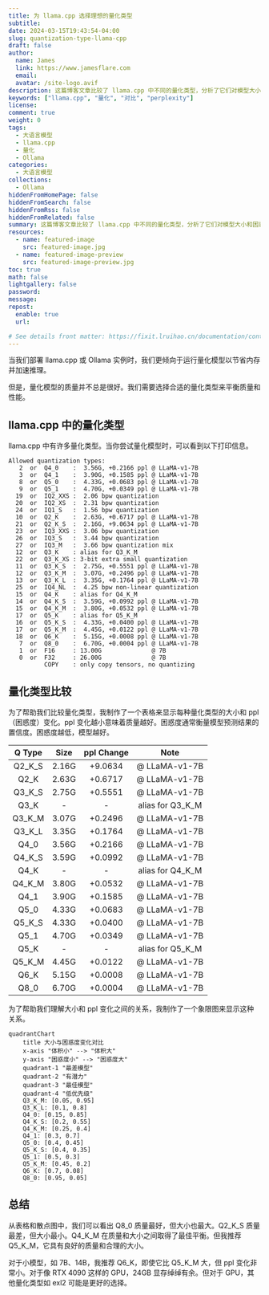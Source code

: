 ```yaml
---
title: 为 llama.cpp 选择理想的量化类型
subtitle:
date: 2024-03-15T19:43:54-04:00
slug: quantization-type-llama-cpp
draft: false
author:
  name: James
  link: https://www.jamesflare.com
  email:
  avatar: /site-logo.avif
description: 这篇博客文章比较了 llama.cpp 中不同的量化类型，分析了它们对模型大小和困惑度的影响。文章提供了基于质量和性能平衡来选择最佳量化类型的建议。
keywords: ["llama.cpp", "量化", "对比", "perplexity"]
license:
comment: true
weight: 0
tags:
  - 大语言模型
  - llama.cpp
  - 量化
  - Ollama
categories:
  - 大语言模型
collections:
  - Ollama
hiddenFromHomePage: false
hiddenFromSearch: false
hiddenFromRss: false
hiddenFromRelated: false
summary: 这篇博客文章比较了 llama.cpp 中不同的量化类型，分析了它们对模型大小和困惑度的影响。文章提供了基于质量和性能平衡来选择最佳量化类型的建议。
resources:
  - name: featured-image
    src: featured-image.jpg
  - name: featured-image-preview
    src: featured-image-preview.jpg
toc: true
math: false
lightgallery: false
password:
message:
repost:
  enable: true
  url:

# See details front matter: https://fixit.lruihao.cn/documentation/content-management/introduction/#front-matter
---
```


<!--more-->

当我们部署 llama.cpp 或 Ollama 实例时，我们更倾向于运行量化模型以节省内存并加速推理。

但是，量化模型的质量并不总是很好。我们需要选择合适的量化类型来平衡质量和性能。

## llama.cpp 中的量化类型

llama.cpp 中有许多量化类型。当你尝试量化模型时，可以看到以下打印信息。

```text
Allowed quantization types:
   2  or  Q4_0    :  3.56G, +0.2166 ppl @ LLaMA-v1-7B
   3  or  Q4_1    :  3.90G, +0.1585 ppl @ LLaMA-v1-7B
   8  or  Q5_0    :  4.33G, +0.0683 ppl @ LLaMA-v1-7B
   9  or  Q5_1    :  4.70G, +0.0349 ppl @ LLaMA-v1-7B
  19  or  IQ2_XXS :  2.06 bpw quantization
  20  or  IQ2_XS  :  2.31 bpw quantization
  24  or  IQ1_S   :  1.56 bpw quantization
  10  or  Q2_K    :  2.63G, +0.6717 ppl @ LLaMA-v1-7B
  21  or  Q2_K_S  :  2.16G, +9.0634 ppl @ LLaMA-v1-7B
  23  or  IQ3_XXS :  3.06 bpw quantization
  26  or  IQ3_S   :  3.44 bpw quantization
  27  or  IQ3_M   :  3.66 bpw quantization mix
  12  or  Q3_K    : alias for Q3_K_M
  22  or  Q3_K_XS : 3-bit extra small quantization
  11  or  Q3_K_S  :  2.75G, +0.5551 ppl @ LLaMA-v1-7B
  12  or  Q3_K_M  :  3.07G, +0.2496 ppl @ LLaMA-v1-7B
  13  or  Q3_K_L  :  3.35G, +0.1764 ppl @ LLaMA-v1-7B
  25  or  IQ4_NL  :  4.25 bpw non-linear quantization
  15  or  Q4_K    : alias for Q4_K_M
  14  or  Q4_K_S  :  3.59G, +0.0992 ppl @ LLaMA-v1-7B
  15  or  Q4_K_M  :  3.80G, +0.0532 ppl @ LLaMA-v1-7B
  17  or  Q5_K    : alias for Q5_K_M
  16  or  Q5_K_S  :  4.33G, +0.0400 ppl @ LLaMA-v1-7B
  17  or  Q5_K_M  :  4.45G, +0.0122 ppl @ LLaMA-v1-7B
  18  or  Q6_K    :  5.15G, +0.0008 ppl @ LLaMA-v1-7B
   7  or  Q8_0    :  6.70G, +0.0004 ppl @ LLaMA-v1-7B
   1  or  F16     : 13.00G              @ 7B
   0  or  F32     : 26.00G              @ 7B
          COPY    : only copy tensors, no quantizing
```

## 量化类型比较

为了帮助我们比较量化类型，我制作了一个表格来显示每种量化类型的大小和 ppl（困惑度）变化。ppl 变化越小意味着质量越好。困惑度通常衡量模型预测结果的置信度。困惑度越低，模型越好。

| Q Type | Size | ppl Change | Note |
|:---:|:---:|:---:|:---:|
| Q2\_K\_S | 2.16G | +9.0634 | @ LLaMA-v1-7B |
| Q2\_K | 2.63G | +0.6717 | @ LLaMA-v1-7B |
| Q3\_K\_S | 2.75G | +0.5551 | @ LLaMA-v1-7B |
| Q3\_K | - | - | alias for Q3\_K\_M |
| Q3\_K\_M | 3.07G | +0.2496 | @ LLaMA-v1-7B |
| Q3\_K\_L | 3.35G | +0.1764 | @ LLaMA-v1-7B |
| Q4\_0 | 3.56G | +0.2166 | @ LLaMA-v1-7B |
| Q4\_K\_S | 3.59G | +0.0992 | @ LLaMA-v1-7B |
| Q4\_K | - | - | alias for Q4\_K\_M |
| Q4\_K\_M | 3.80G | +0.0532 | @ LLaMA-v1-7B |
| Q4\_1 | 3.90G | +0.1585 | @ LLaMA-v1-7B |
| Q5\_0 | 4.33G | +0.0683 | @ LLaMA-v1-7B |
| Q5\_K\_S | 4.33G | +0.0400 | @ LLaMA-v1-7B |
| Q5\_1 | 4.70G | +0.0349 | @ LLaMA-v1-7B |
| Q5\_K | - | - | alias for Q5\_K\_M |
| Q5\_K\_M | 4.45G | +0.0122 | @ LLaMA-v1-7B |
| Q6\_K | 5.15G | +0.0008 | @ LLaMA-v1-7B |
| Q8\_0 | 6.70G | +0.0004 | @ LLaMA-v1-7B |

为了帮助我们理解大小和 ppl 变化之间的关系，我制作了一个象限图来显示这种关系。

```mermaid
quadrantChart
    title 大小与困惑度变化对比
    x-axis "体积小" --> "体积大"
    y-axis "困惑度小" --> "困惑度大"
    quadrant-1 "最差模型"
    quadrant-2 "有潜力"
    quadrant-3 "最佳模型"
    quadrant-4 "低优先级"
    Q3_K_M: [0.05, 0.95]
    Q3_K_L: [0.1, 0.8]
    Q4_0: [0.15, 0.85]
    Q4_K_S: [0.2, 0.55]
    Q4_K_M: [0.25, 0.4]
    Q4_1: [0.3, 0.7]
    Q5_0: [0.4, 0.45]
    Q5_K_S: [0.4, 0.35]
    Q5_1: [0.5, 0.3]
    Q5_K_M: [0.45, 0.2]
    Q6_K: [0.7, 0.08]
    Q8_0: [0.95, 0.05]
```

## 总结

从表格和散点图中，我们可以看出 Q8\_0 质量最好，但大小也最大。Q2\_K\_S 质量最差，但大小最小。Q4\_K\_M 在质量和大小之间取得了最佳平衡。但我推荐 Q5\_K\_M，它具有良好的质量和合理的大小。

对于小模型，如 7B、14B，我推荐 Q6\_K，即使它比 Q5\_K\_M 大，但 ppl 变化非常小。对于像 RTX 4090 这样的 GPU，24GB 显存绰绰有余。但对于 GPU，其他量化类型如 exl2 可能是更好的选择。